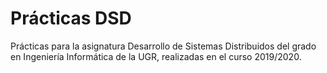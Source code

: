 # Prácticas DSD
Prácticas para la asignatura Desarrollo de Sistemas Distribuidos del grado en Ingeniería Informática de la UGR, realizadas en el curso 2019/2020.
